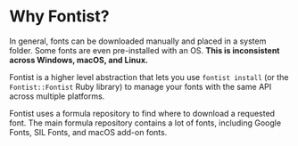 # Why Fontist?

In general, fonts can be downloaded manually and placed in a system folder. Some fonts are even pre-installed with an OS. **This is inconsistent across Windows, macOS, and Linux.**

Fontist is a higher level abstraction that lets you use `fontist install` (or the `Fontist::Fontist` Ruby library) to manage your fonts with the same API across multiple platforms.

Fontist uses a formula repository to find where to download a requested font. The main formula repository contains a lot of fonts, including Google Fonts, SIL Fonts, and macOS add-on fonts.
